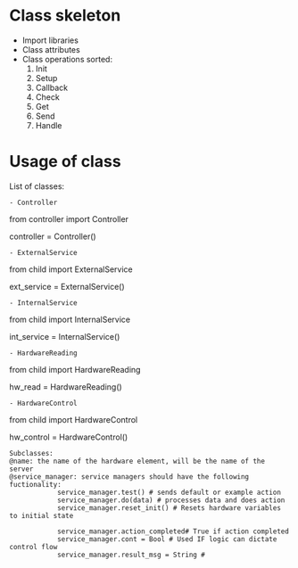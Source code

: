 # Class skeleton

- Import libraries
- Class attributes
- Class operations sorted:
    1. Init
    2. Setup
    3. Callback
    4. Check
    5. Get
    6. Send
    7. Handle

# Usage of class
List of classes:
```
- Controller
```
from controller import Controller

controller = Controller()
```
- ExternalService
```
from child import ExternalService

ext_service = ExternalService()
```
- InternalService
```
from child import InternalService

int_service = InternalService()
```
- HardwareReading
```
from child import HardwareReading

hw_read = HardwareReading()
```
- HardwareControl
```
from child import HardwareControl

hw_control = HardwareControl()
```
Subclasses:
@name: the name of the hardware element, will be the name of the server
@service_manager: service managers should have the following fuctionality:
            service_manager.test() # sends default or example action
            service_manager.do(data) # processes data and does action
            service_manager.reset_init() # Resets hardware variables to initial state

            service_manager.action_completed# True if action completed
            service_manager.cont = Bool # Used IF logic can dictate control flow
            service_manager.result_msg = String # 
